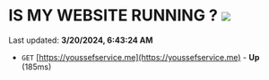 # IS MY WEBSITE RUNNING ? [![](https://img.shields.io/static/v1?label=Sponsor&message=%E2%9D%A4&logo=GitHub&color=%23fe8e86)](https://github.com/sponsors/<username>)

Last updated: **3/20/2024, 6:43:24 AM**

- `GET` [https://youssefservice.me](https://youssefservice.me) - **Up** (185ms)
